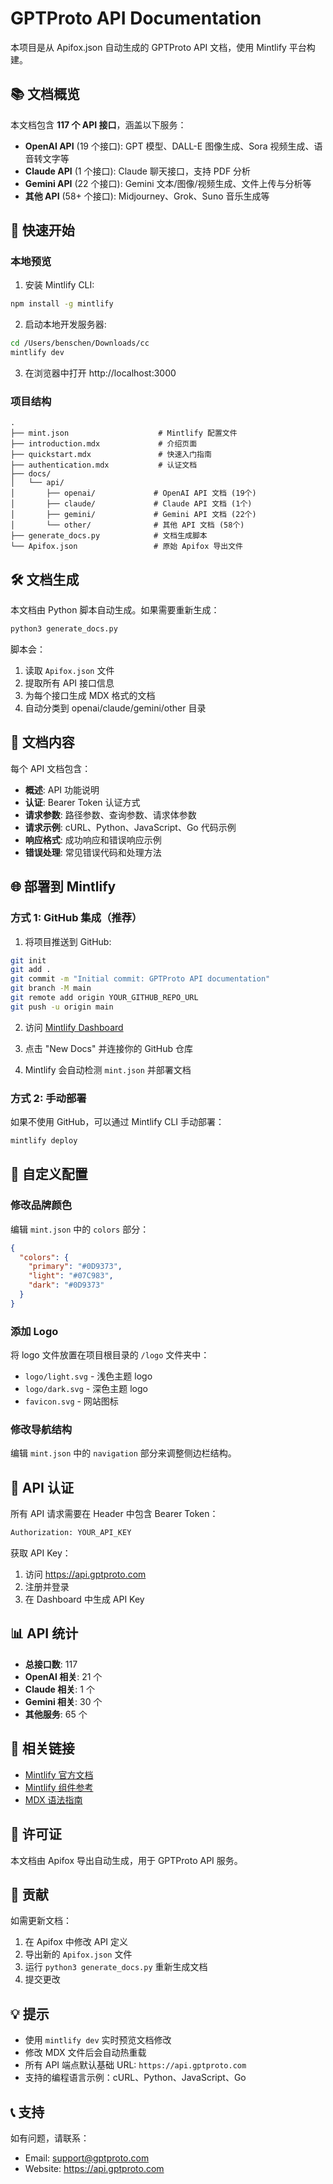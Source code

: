 # GPTProto API Documentation

本项目是从 Apifox.json 自动生成的 GPTProto API 文档，使用 Mintlify 平台构建。

## 📚 文档概览

本文档包含 **117 个 API 接口**，涵盖以下服务：

- **OpenAI API** (19 个接口): GPT 模型、DALL-E 图像生成、Sora 视频生成、语音转文字等
- **Claude API** (1 个接口): Claude 聊天接口，支持 PDF 分析
- **Gemini API** (22 个接口): Gemini 文本/图像/视频生成、文件上传与分析等
- **其他 API** (58+ 个接口): Midjourney、Grok、Suno 音乐生成等

## 🚀 快速开始

### 本地预览

1. 安装 Mintlify CLI:

```bash
npm install -g mintlify
```

2. 启动本地开发服务器:

```bash
cd /Users/benschen/Downloads/cc
mintlify dev
```

3. 在浏览器中打开 http://localhost:3000

### 项目结构

```
.
├── mint.json                    # Mintlify 配置文件
├── introduction.mdx             # 介绍页面
├── quickstart.mdx               # 快速入门指南
├── authentication.mdx           # 认证文档
├── docs/
│   └── api/
│       ├── openai/             # OpenAI API 文档 (19个)
│       ├── claude/             # Claude API 文档 (1个)
│       ├── gemini/             # Gemini API 文档 (22个)
│       └── other/              # 其他 API 文档 (58个)
├── generate_docs.py            # 文档生成脚本
└── Apifox.json                 # 原始 Apifox 导出文件

```

## 🛠️ 文档生成

本文档由 Python 脚本自动生成。如果需要重新生成：

```bash
python3 generate_docs.py
```

脚本会：
1. 读取 `Apifox.json` 文件
2. 提取所有 API 接口信息
3. 为每个接口生成 MDX 格式的文档
4. 自动分类到 openai/claude/gemini/other 目录

## 📖 文档内容

每个 API 文档包含：

- **概述**: API 功能说明
- **认证**: Bearer Token 认证方式
- **请求参数**: 路径参数、查询参数、请求体参数
- **请求示例**: cURL、Python、JavaScript、Go 代码示例
- **响应格式**: 成功响应和错误响应示例
- **错误处理**: 常见错误代码和处理方法

## 🌐 部署到 Mintlify

### 方式 1: GitHub 集成（推荐）

1. 将项目推送到 GitHub:

```bash
git init
git add .
git commit -m "Initial commit: GPTProto API documentation"
git branch -M main
git remote add origin YOUR_GITHUB_REPO_URL
git push -u origin main
```

2. 访问 [Mintlify Dashboard](https://dashboard.mintlify.com)

3. 点击 "New Docs" 并连接你的 GitHub 仓库

4. Mintlify 会自动检测 `mint.json` 并部署文档

### 方式 2: 手动部署

如果不使用 GitHub，可以通过 Mintlify CLI 手动部署：

```bash
mintlify deploy
```

## 📝 自定义配置

### 修改品牌颜色

编辑 `mint.json` 中的 `colors` 部分：

```json
{
  "colors": {
    "primary": "#0D9373",
    "light": "#07C983",
    "dark": "#0D9373"
  }
}
```

### 添加 Logo

将 logo 文件放置在项目根目录的 `/logo` 文件夹中：

- `logo/light.svg` - 浅色主题 logo
- `logo/dark.svg` - 深色主题 logo
- `favicon.svg` - 网站图标

### 修改导航结构

编辑 `mint.json` 中的 `navigation` 部分来调整侧边栏结构。

## 🔑 API 认证

所有 API 请求需要在 Header 中包含 Bearer Token：

```bash
Authorization: YOUR_API_KEY
```

获取 API Key：
1. 访问 https://api.gptproto.com
2. 注册并登录
3. 在 Dashboard 中生成 API Key

## 📊 API 统计

- **总接口数**: 117
- **OpenAI 相关**: 21 个
- **Claude 相关**: 1 个
- **Gemini 相关**: 30 个
- **其他服务**: 65 个

## 🔗 相关链接

- [Mintlify 官方文档](https://mintlify.com/docs)
- [Mintlify 组件参考](https://mintlify.com/docs/components)
- [MDX 语法指南](https://mdxjs.com/)

## 📄 许可证

本文档由 Apifox 导出自动生成，用于 GPTProto API 服务。

## 🤝 贡献

如需更新文档：

1. 在 Apifox 中修改 API 定义
2. 导出新的 `Apifox.json` 文件
3. 运行 `python3 generate_docs.py` 重新生成文档
4. 提交更改

## 💡 提示

- 使用 `mintlify dev` 实时预览文档修改
- 修改 MDX 文件后会自动热重载
- 所有 API 端点默认基础 URL: `https://api.gptproto.com`
- 支持的编程语言示例：cURL、Python、JavaScript、Go

## 📞 支持

如有问题，请联系：
- Email: support@gptproto.com
- Website: https://api.gptproto.com
